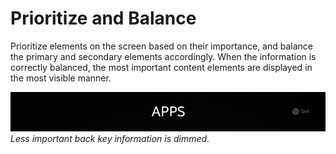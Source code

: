 # Prioritize and Balance

Prioritize elements on the screen based on their importance, and balance the primary and secondary elements accordingly. When the information is correctly balanced, the most important content elements are displayed in the most visible manner.

![balance](media/dp_06_bre_balance_re-850x106.png)<br>
*Less important back key information is dimmed.*
